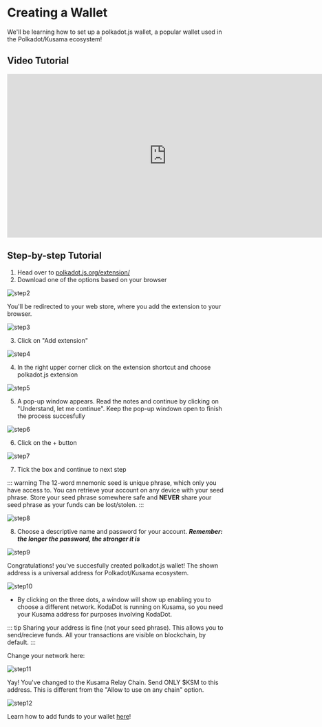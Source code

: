 # Creating a Wallet

We'll be learning how to set up a polkadot.js wallet, a popular wallet used in the Polkadot/Kusama ecosystem!


## Video Tutorial
<iframe width="740" height="380" src="https://www.youtube.com/embed/_b0xGiqwDcA" title="YouTube video player" frameborder="0" allow="accelerometer; autoplay; clipboard-write; encrypted-media; gyroscope; picture-in-picture" allowfullscreen></iframe>

## Step-by-step Tutorial
1) Head over to [polkadot.js.org/extension/](https://polkadot.js.org/extension/)
2) Download one of the options based on your browser

![step2](/polkadot_js_tut/step2.png)

You'll be redirected to your web store, where you add the extension to your browser.

![step3](/polkadot_js_tut/step3.png)

3) Click on "Add extension" 

![step4](/polkadot_js_tut/step4.png)

4) In the right upper corner click on the extension shortcut and choose polkadot.js extension

![step5](/polkadot_js_tut/step5.png)

5) A pop-up window appears. Read the notes and continue by clicking on "Understand, let me continue". Keep the pop-up windown open to finish the process succesfully

![step6](/polkadot_js_tut/step6.png)

6) Click on the + button

![step7](/polkadot_js_tut/step7.png)

7) Tick the box and continue to next step

::: warning 
The 12-word mnemonic seed is unique phrase, which only you have access to. You can retrieve your account on any device with your seed phrase. Store your seed phrase somewhere safe and **NEVER** share your seed phrase as your funds can be lost/stolen.
:::

![step8](/polkadot_js_tut/Step8.png)

8) Choose a descriptive name and password for your account. 
***Remember: the longer the password, the stronger it is***

![step9](/polkadot_js_tut/step9.png)

Congratulations! you've succesfully created polkadot.js wallet! The shown address is a universal address for Polkadot/Kusama ecosystem. 

![step10](/polkadot_js_tut/step10.png)

- By clicking on the three dots, a window will show up enabling you to choose a different network. KodaDot is running on Kusama, so you need your Kusama address for purposes involving KodaDot. 

::: tip
Sharing your address is fine (not your seed phrase). This allows you to send/recieve funds. All your transactions are visible on blockchain, by default. 
:::

Change your network here: 

![step11](/polkadot_js_tut/step11.png)

Yay! You've changed to the Kusama Relay Chain. Send ONLY $KSM to this address. This is different from the "Allow to use on any chain" option.

![step12](/polkadot_js_tut/step12.png)

Learn how to add funds to your wallet [here](how-to-top-up-wallet.md)!



